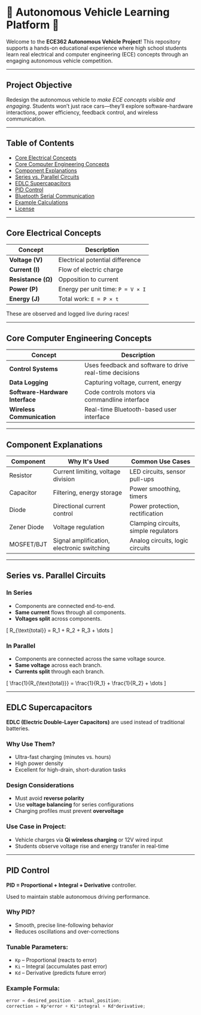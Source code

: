 # 🚗 Autonomous Vehicle Learning Platform 🚗

Welcome to the **ECE362 Autonomous Vehicle Project**! This repository supports a hands-on educational experience where high school students learn real electrical and computer engineering (ECE) concepts through an engaging autonomous vehicle competition.

---

## Project Objective

Redesign the autonomous vehicle to *make ECE concepts visible and engaging*. Students won’t just race cars—they’ll explore software-hardware interactions, power efficiency, feedback control, and wireless communication.

---

## Table of Contents

- [Core Electrical Concepts](#core-electrical-concepts)
- [Core Computer Engineering Concepts](#core-computer-engineering-concepts)
- [Component Explanations](#component-explanations)
- [Series vs. Parallel Circuits](#series-vs-parallel-circuits)
- [EDLC Supercapacitors](#edlc-supercapacitors)
- [PID Control](#pid-control)
- [Bluetooth Serial Communication](#bluetooth-serial-communication)
- [Example Calculations](#example-calculations)
- [License](#license)

---

## Core Electrical Concepts

| Concept   | Description |
|-----------|-------------|
| **Voltage (V)** | Electrical potential difference |
| **Current (I)** | Flow of electric charge |
| **Resistance (Ω)** | Opposition to current |
| **Power (P)** | Energy per unit time: `P = V × I` |
| **Energy (J)** | Total work: `E = P × t` |

These are observed and logged live during races!

---

## Core Computer Engineering Concepts

| Concept          | Description |
|------------------|-------------|
| **Control Systems** | Uses feedback and software to drive real-time decisions |
| **Data Logging** | Capturing voltage, current, energy |
| **Software-Hardware Interface** | Code controls motors via commandline interface |
| **Wireless Communication** | Real-time Bluetooth-based user interface |

---

## Component Explanations

| Component      | Why It's Used                              | Common Use Cases                          |
|----------------|--------------------------------------------|-------------------------------------------|
| Resistor       | Current limiting, voltage division         | LED circuits, sensor pull-ups             |
| Capacitor      | Filtering, energy storage                  | Power smoothing, timers                   |
| Diode          | Directional current control                | Power protection, rectification           |
| Zener Diode    | Voltage regulation                         | Clamping circuits, simple regulators      |
| MOSFET/BJT     | Signal amplification, electronic switching | Analog circuits, logic circuits           |

---

## Series vs. Parallel Circuits

### In Series

- Components are connected end-to-end.
- **Same current** flows through all components.
- **Voltages split** across components.

\[
R_{\text{total}} = R_1 + R_2 + R_3 + \dots
\]

### In Parallel

- Components are connected across the same voltage source.
- **Same voltage** across each branch.
- **Currents split** through each branch.

\[
\frac{1}{R_{\text{total}}} = \frac{1}{R_1} + \frac{1}{R_2} + \dots
\]

---

## EDLC Supercapacitors

**EDLC (Electric Double-Layer Capacitors)** are used instead of traditional batteries.

### Why Use Them?

- Ultra-fast charging (minutes vs. hours)
- High power density
- Excellent for high-drain, short-duration tasks

### Design Considerations

- Must avoid **reverse polarity**
- Use **voltage balancing** for series configurations
- Charging profiles must prevent **overvoltage**

### Use Case in Project:

- Vehicle charges via **Qi wireless charging** or 12V wired input
- Students observe voltage rise and energy transfer in real-time

---

## PID Control

**PID = Proportional + Integral + Derivative** controller.

Used to maintain stable autonomous driving performance.

### Why PID?

- Smooth, precise line-following behavior
- Reduces oscillations and over-corrections

### Tunable Parameters:

- `Kp` – Proportional (reacts to error)
- `Ki` – Integral (accumulates past error)
- `Kd` – Derivative (predicts future error)

### Example Formula:

```c
error = desired_position - actual_position;
correction = Kp*error + Ki*integral + Kd*derivative;
